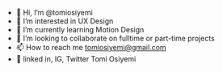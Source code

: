 - 👋 Hi, I’m @tomiosiyemi
- 👀 I’m interested in UX Design
- 🌱 I’m currently learning Motion Design
- 💞️ I’m looking to collaborate on fulltime or part-time projects
- 📫 How to reach me tomiosiyemi@gmail.com
- 💞️ linked in, IG, Twitter Tomi Osiyemi

